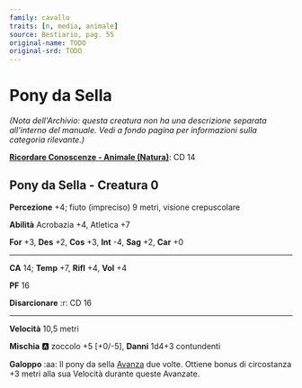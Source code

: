 ```yaml
---
family: cavallo
traits: [n, media, animale]
source: Bestiario, pag. 55
original-name: TODO
original-srd: TODO
---
```


# Pony da Sella

*(Nota dell'Archivio: questa creatura non ha una descrizione separata all'interno del manuale. Vedi a fondo pagina per informazioni sulla categoria rilevante.)*

**[Ricordare Conoscenze - Animale (Natura)](/azioni/ricordare-conoscenze)**: CD 14

## Pony da Sella - Creatura 0

**Percezione** +4; fiuto (impreciso) 9 metri, visione crepuscolare

**Abilità** Acrobazia +4, Atletica +7

**For** +3, **Des** +2, **Cos** +3, **Int** -4, **Sag** +2, **Car** +0

***

**CA** 14; **Temp** +7, **Rifl** +4, **Vol** +4

**PF** 16

**Disarcionare** :r:  CD 16

***

**Velocità** 10,5 metri

**Mischia** :a: zoccolo +5 \[+0/-5], **Danni** 1d4+3 contundenti

**Galoppo** :aa:  Il pony da sella [Avanza](/azioni/avanzare) due volte. Ottiene bonus di circostanza +3 metri alla sua Velocità durante queste Avanzate.
